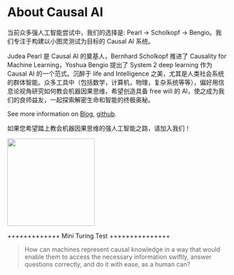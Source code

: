 # About Causal AI

当前众多强人工智能尝试中，我们的选择是: Pearl -> Scholkopf -> Bengio。我们专注于构建以小图灵测试为目标的 Causal AI 系统。


Judea Pearl 是 Causal AI 的奠基人，Bernhard Scholkopf 推进了 Causality for Machine Learning，Yoshua Bengio 提出了 System 2 deep learning 作为 Causal AI 的一个范式。沉醉于 life and Intelligence 之美，尤其是人类社会系统的群体智能。众多工具中（包括数学，计算机，物理，复杂系统等等），偏好用信息论视角研究如何教会机器因果思维，希望创造具备 free will 的 AI，使之成为我们的良师益友，一起探索解密生命和智能的终极奥秘。


See more information on [Blog](https://sites.google.com/view/minituring/home), [github](https://sites.google.com/view/minituring/home).

如果您希望踏上教会机器因果思维的强人工智能之路，请加入我们！

<img src='logos/qrcode.jpeg' width=200></img>

+++++++++++++ Mini Turing Test +++++++++++++++

> How can machines represent causal knowledge in a way that would enable them to access the necessary information swiftly, answer questions correctly, and do it with ease, as a human can? 
